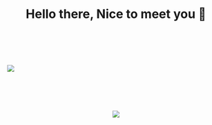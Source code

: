 
<h1 align="center">Hello there, Nice to meet you 👋<h1/>
<br/>
<p align="center">
  <img style="height:auto;
        max-width:100%;
        border:none;
        display:block;"
        src="https://cdn39.picsart.com/147366079000202.png"
   >
</p>
<br/>
<p align="center">
  <img src="https://profile-counter.glitch.me/Abhayaku/count.svg">
</p>
